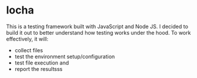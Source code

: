 # locha
 This is a testing framework built with JavaScript and Node JS. I decided to build it out to better understand how testing works under the hood. To work effectively, it will:
 - collect files
 - test the environment setup/configuration
 - test file execution and
 - report the resultsss
